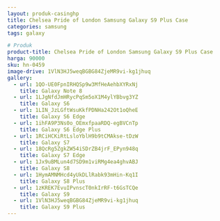 ```yaml
---
layout: produk-casinghp
title: Chelsea Pride of London Samsung Galaxy S9 Plus Case
categories: samsung
tags: galaxy

# Produk
product-title: Chelsea Pride of London Samsung Galaxy S9 Plus Case
harga: 90000
sku: hn-0459
image-drive: 1VlN3HJ5weqBGBG84ZjeMR9vi-kg1jhuq
gallery:
  - url: 1QO-UE0FpnIRHQSp9w3MfHeAehbXYRxNj
    title: Galaxy Note 8
  - url: 1LJgNfdJmHRycPqSm5oX1M4ylYBbvg3YZ
    title: Galaxy S6
  - url: 1LIN_JzLGftWsuKkfPDNHa242Ot1oQheE
    title: Galaxy S6 Edge
  - url: 1ihFA9P3Ns0o_OEmxfpaaRDQ-egBVCnTp
    title: Galaxy S6 Edge Plus
  - url: 1RCiHCKiRtLsloYblH9b9tCMAkse-tDzW
    title: Galaxy S7
  - url: 18QcRg5ZgkZW54iSDrZB4jrF_EPyn948q
    title: Galaxy S7 Edge
  - url: 1Jx9uBMLun4d7SD9m1viRMg4ea4ghvABJ
    title: Galaxy S8
  - url: 1HymAMNMHcd4yUkDLlRabk93mHin-Kq1I
    title: Galaxy S8 Plus
  - url: 1zKREK7EvuIPvnscT0nkIrRF-t6GsTCQe
    title: Galaxy S9
  - url: 1VlN3HJ5weqBGBG84ZjeMR9vi-kg1jhuq
    title: Galaxy S9 Plus
---
```

